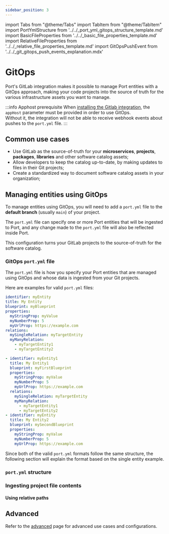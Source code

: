 ```yaml
---
sidebar_position: 3
---
```


import Tabs from "@theme/Tabs"
import TabItem from "@theme/TabItem"
import PortYmlStructure from '../../\_port_yml_gitops_structure_template.md'
import BasicFileProperties from '../../\_basic_file_properties_template.md'
import RelativeFileProperties from '../../\_relative_file_properties_template.md'
import GitOpsPushEvent from '../../\_git_gitops_push_events_explanation.mdx'

# GitOps

Port's GitLab integration makes it possible to manage Port entities with a GitOps approach, making your code projects into the source of truth for the various infrastructure assets you want to manage.

:::info Apphost prerequisite
When [installing the Gitlab integration](/build-your-software-catalog/sync-data-to-catalog/git/gitlab/installation#deploying-the-gitlab-integration), the `appHost` parameter must be provided in order to use GitOps.  
Without it, the integration will not be able to receive webhook events about pushes to the `port.yml` file.
:::

## Common use cases

- Use GitLab as the source-of-truth for your **microservices**, **projects**, **packages**, **libraries** and other software catalog assets;
- Allow developers to keep the catalog up-to-date, by making updates to files in their Git projects;
- Create a standardized way to document software catalog assets in your organization;

## Managing entities using GitOps

To manage entities using GitOps, you will need to add a `port.yml` file to the **default branch** (usually `main`) of your project.

The `port.yml` file can specify one or more Port entities that will be ingested to Port, and any change made to the `port.yml` file will also be reflected inside Port.

This configuration turns your GitLab projects to the source-of-truth for the software catalog.

### GitOps `port.yml` file

The `port.yml` file is how you specify your Port entities that are managed using GitOps and whose data is ingested from your Git projects.

Here are examples for valid `port.yml` files:

<Tabs groupId="format">

<TabItem value="single" label="Single entity">

```yaml showLineNumbers
identifier: myEntity
title: My Entity
blueprint: myBlueprint
properties:
  myStringProp: myValue
  myNumberProp: 5
  myUrlProp: https://example.com
relations:
  mySingleRelation: myTargetEntity
  myManyRelation:
    - myTargetEntity1
    - myTargetEntity2
```

</TabItem>

<TabItem value="multiple" label="Multiple entities">

```yaml showLineNumbers
- identifier: myEntity1
  title: My Entity1
  blueprint: myFirstBlueprint
  properties:
    myStringProp: myValue
    myNumberProp: 5
    myUrlProp: https://example.com
  relations:
    mySingleRelation: myTargetEntity
    myManyRelation:
      - myTargetEntity1
      - myTargetEntity2
- identifier: myEntity
  title: My Entity2
  blueprint: mySecondBlueprint
  properties:
    myStringProp: myValue
    myNumberProp: 5
    myUrlProp: https://example.com
```

</TabItem>

</Tabs>

Since both of the valid `port.yml` formats follow the same structure, the following section will explain the format based on the single entity example.

### `port.yml` structure

<PortYmlStructure/>

### Ingesting project file contents

<BasicFileProperties/>

#### Using relative paths

<RelativeFileProperties/>

## Advanced

Refer to the [advanced](../advanced.md) page for advanced use cases and configurations.
